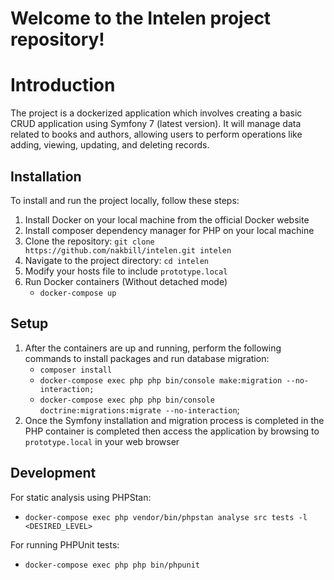 # Welcome to the Intelen project repository!

# Introduction
The project is a dockerized application which involves creating a basic CRUD application using Symfony 7 (latest version). It will manage data related to books and authors, allowing users to perform operations like adding, viewing, updating, and deleting records.

## Installation
To install and run the project locally, follow these steps:

1. Install Docker on your local machine from the official Docker website
2. Install composer dependency manager for PHP on your local machine
3. Clone the repository:  ```git clone https://github.com/nakbill/intelen.git intelen```
4. Navigate to the project directory: ```cd intelen```
5. Modify your hosts file to include ```prototype.local```
6. Run Docker containers (Without detached mode)
    - ```docker-compose up```
## Setup
1. After the containers are up and running, perform the following commands to install packages and run database migration:
   -  ```composer install```
   -  ```docker-compose exec php php bin/console make:migration --no-interaction;```
   -  ```docker-compose exec php php bin/console doctrine:migrations:migrate --no-interaction```;
2. Once the Symfony installation and migration process is completed in the PHP container is completed then access the application by browsing to ```prototype.local``` in your web browser

## Development
For static analysis using PHPStan:
- ```docker-compose exec php vendor/bin/phpstan analyse src tests -l <DESIRED_LEVEL>```
  
For running PHPUnit tests:
- ```docker-compose exec php php bin/phpunit```
